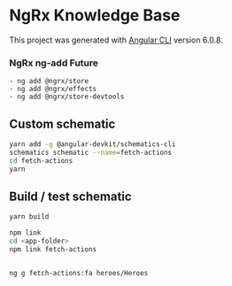# NgRx Knowledge Base

This project was generated with [Angular CLI](https://github.com/angular/angular-cli) version 6.0.8.

### NgRx ng-add Future
    - ng add @ngrx/store
    - ng add @ngrx/effects
    - ng add @ngrx/store-devtools

## Custom schematic
```bash
yarn add -g @angular-devkit/schematics-cli
schematics schematic --name=fetch-actions
cd fetch-actions
yarn
```

## Build / test schematic
```bash
yarn build

npm link
cd <app-folder>
npm link fetch-actions


ng g fetch-actions:fa heroes/Heroes
```
